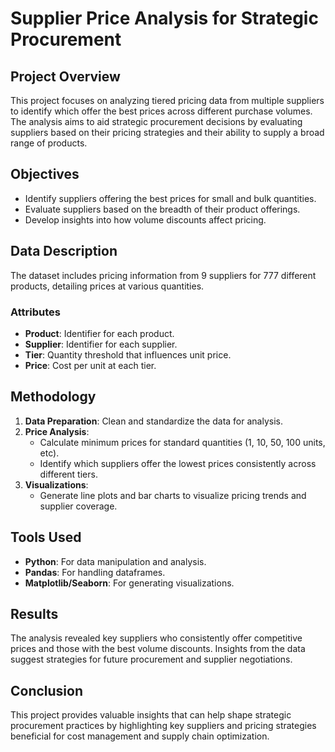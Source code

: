 # Supplier Price Analysis for Strategic Procurement

## Project Overview

This project focuses on analyzing tiered pricing data from multiple suppliers to identify which offer the best prices across different purchase volumes. The analysis aims to aid strategic procurement decisions by evaluating suppliers based on their pricing strategies and their ability to supply a broad range of products.

## Objectives

- Identify suppliers offering the best prices for small and bulk quantities.
- Evaluate suppliers based on the breadth of their product offerings.
- Develop insights into how volume discounts affect pricing.

## Data Description

The dataset includes pricing information from 9 suppliers for 777 different products, detailing prices at various quantities.

### Attributes

- **Product**: Identifier for each product.
- **Supplier**: Identifier for each supplier.
- **Tier**: Quantity threshold that influences unit price.
- **Price**: Cost per unit at each tier.

## Methodology

1. **Data Preparation**: Clean and standardize the data for analysis.
2. **Price Analysis**:
   - Calculate minimum prices for standard quantities (1, 10, 50, 100 units, etc).
   - Identify which suppliers offer the lowest prices consistently across different tiers.
3. **Visualizations**:
   - Generate line plots and bar charts to visualize pricing trends and supplier coverage.

## Tools Used

- **Python**: For data manipulation and analysis.
- **Pandas**: For handling dataframes.
- **Matplotlib/Seaborn**: For generating visualizations.

## Results

The analysis revealed key suppliers who consistently offer competitive prices and those with the best volume discounts. Insights from the data suggest strategies for future procurement and supplier negotiations.

## Conclusion

This project provides valuable insights that can help shape strategic procurement practices by highlighting key suppliers and pricing strategies beneficial for cost management and supply chain optimization.

